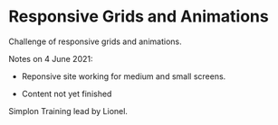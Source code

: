# Responsive Grids and Animations

Challenge of responsive grids and animations.

Notes on 4 June 2021:

- Reponsive site working for medium and small screens.

- Content not yet finished

Simplon Training lead by Lionel.
